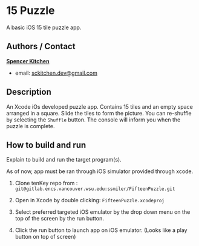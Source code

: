 # 15 Puzzle

A basic iOS 15 tile puzzle app.

## Authors / Contact

**[Spencer Kitchen](mailto:spencer.kitchen@wsu.edu)**

* email: sckitchen.dev@gmail.com


## Description

An Xcode iOs developed puzzle app. Contains 15 tiles and an empty space arranged in a square.
Slide the tiles to form the picture. You can re-shuffle by selecting the `Shuffle` button. The console 
will inform you when the puzzle is complete.

## How to build and run

Explain to build and run the target program(s).

As of now, app must be ran through iOS simulator provided through xcode.

1. Clone tenKey repo from : `git@gitlab.encs.vancouver.wsu.edu:ssmiler/FifteenPuzzle.git`

2. Open in Xcode by double clicking: `FifteenPuzzle.xcodeproj`

3. Select preferred targeted iOS emulator by the drop down menu on the top of the screen by the run button.

4. Click the run button to launch app on iOS emulator. (Looks like a play button on top of screen)
